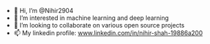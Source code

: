 - 👋 Hi, I’m @Nihir2904
- 👀 I’m interested in machine learning and deep learning
- 💞️ I’m looking to collaborate on various open source projects
- 📫 My linkedin profile: www.linkedin.com/in/nihir-shah-19886a200


<!---
Nihir2904/Nihir2904 is a ✨ special ✨ repository because its `README.md` (this file) appears on your GitHub profile.
You can click the Preview link to take a look at your changes.
--->
